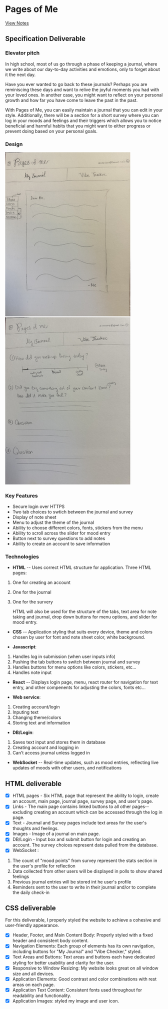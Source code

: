 # Pages of Me

[View Notes](notes.md)

## Specification Deliverable

### Elevator pitch

In high school, most of us go through a phase of keeping a journal, where we write about our day-to-day activities and emotions, only to forget about it the next day.

Have you ever wanted to go back to these journals? Perhaps you are reminiscing these days and want to relive the joyful moments you had with your loved ones. In another case, you might want to reflect on your personal growth and how far you have come to leave the past in the past. 

With Pages of Me, you can easily maintain a journal that you can edit in your style. Additionally, there will be a section for a short survey where you can log in your moods and feelings and their triggers which allows you to notice beneficial and harmful habits that you might want to either progress or prevent doing based on your personal goals.

### Design
<!-- ![Picture of the "my journal" section in website](./images/startup_website_layout_image1.jpg) -->
<img src="./images/startup_website_layout_image1.jpg" alt="Picture of the 'my journal' section in website" width="400"> 
<img src="./images/startup_website_layout_image2.jpg" alt="Picture of the 'my journal' section in website" width="400"> 

### Key Features

* Secure login over HTTPS
* Two tab choices to swtich between the journal and survey
* Display of note sheet
* Menu to adjust the theme of the journal
* Ability to choose different colors, fonts, stickers from the menu
* Ability to scroll across the slider for mood entry
* Button next to survey questions to add notes
* Ability to create an account to save information

### Technologies

* **HTML** -- Uses correct HTML structure for application. Three HTML pages:
1. One for creating an account
2. One for the journal
3. One for the survery

    HTML will also be used for the structure of the tabs, text area for note taking and journal, drop down buttons for menu options, and slider for mood entry.

* **CSS** -- Application styling that suits every device, theme and colors chosen by user for font and note sheet color, white background. 

* **Javascript**: 
1. Handles log in submission (when user inputs info)
2. Pushing the tab buttons to switch between journal and survey
3. Handles buttons for menu options like colors, stickers, etc...
4. Handles note input

* **React** -- Displays login page, menu, react router for navigation for text entry, and other compenents for adjusting the colors, fonts etc...

* **Web service**:
1. Creating account/login
2. Inputing text
3. Changing theme/colors
4. Storing text and information

* **DB/Login**:
1. Saves text input and stores them in database
2. Creating account and logging in
3. Can't access journal unless logged in

* **WebSocket** -- Real-time updates, such as mood entries, reflecting live updates of moods with other users, and notifications

## HTML deliverable

- [x] HTML pages - Six HTML page that represent the ability to login, create an account, main page, journal page, survey page, and user's page.
- [x] Links - The main page contains linked buttons to all other pages--excluding creating an account which can be accessed through the log in page. 
- [x] Text - Journal and Survey pages include text areas for the user's thoughts and feelings.
- [x] Images - Image of a journal on main page.
- [x] DB/Login - Input box and submit button for login and creating an account. The survey choices represent data pulled from the database.
- [x] WebSocket :
1. The count of "mood points" from survey represent the stats section in the user's profile for reflection
2. Data collected from other users will be displayed in polls to show shared feelings 
3. Previous journal entries will be stored int he user's profile
4. Reminders sent to the user to write in their journal and/or to complete the daily check-in

## CSS deliverable
For this deliverable, I properly styled the website to achieve a cohesive and user-friendly appearance.

- [x] Header, Footer, and Main Content Body: Properly styled with a fixed header and consistent body content.
- [x] Navigation Elements: Each group of elements has its own navigation, including buttons for "My Journal" and "Vibe Checker," styled.
- [x] Text Areas and Buttons: Text areas and buttons each have dedicated styling for better usability and clarity for the user.
- [x] Responsive to Window Resizing: My website looks great on all window size and all devices.
- [x] Application Elements: Good contrast and color combinations with rest areas on each page.
- [x] Application Text Content: Consistent fonts used throughout for readability and functionality.
- [x] Application Images: styled my image and user icon.